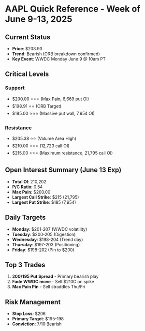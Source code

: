 # AAPL Quick Reference - Week of June 9-13, 2025

## Current Status
- **Price**: \$203.93
- **Trend**: Bearish (ORB breakdown confirmed)
- **Key Event**: WWDC Monday June 9 @ 10am PT

## Critical Levels
### Support
- \$200.00 ⭐⭐⭐ (Max Pain, 6,669 put OI)
- \$198.91 ⭐⭐ (ORB Target)
- \$185.00 ⭐⭐⭐ (Massive put wall, 7,954 OI)

### Resistance  
- \$205.38 ⭐⭐ (Volume Area High)
- \$210.00 ⭐⭐⭐ (12,723 call OI)
- \$215.00 ⭐⭐⭐ (Maximum resistance, 21,795 call OI)

## Open Interest Summary (June 13 Exp)
- **Total OI**: 210,202
- **P/C Ratio**: 0.54
- **Max Pain**: \$200.00
- **Largest Call Strike**: \$215 (21,795)
- **Largest Put Strike**: \$185 (7,954)

## Daily Targets
- **Monday**: \$201-207 (WWDC volatility)
- **Tuesday**: \$200-205 (Digestion)
- **Wednesday**: \$198-204 (Trend day)
- **Thursday**: \$197-203 (Positioning)
- **Friday**: \$198-202 (Pin to \$200)

## Top 3 Trades
1. **200/195 Put Spread** - Primary bearish play
2. **Fade WWDC move** - Sell \$210C on spike
3. **Max Pain Pin** - Sell straddles Thu/Fri

## Risk Management
- **Stop Loss**: \$206
- **Primary Target**: \$195-198
- **Conviction**: 7/10 Bearish